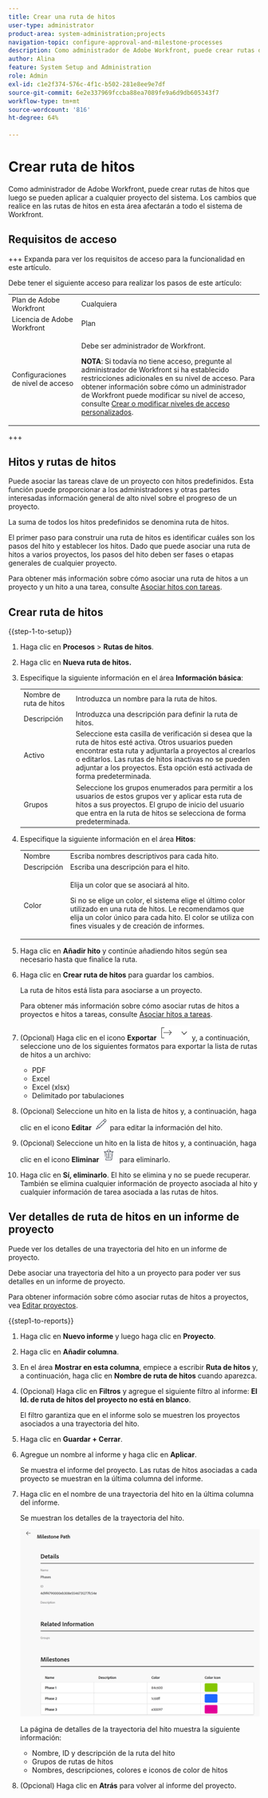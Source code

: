 ```yaml
---
title: Crear una ruta de hitos
user-type: administrator
product-area: system-administration;projects
navigation-topic: configure-approval-and-milestone-processes
description: Como administrador de Adobe Workfront, puede crear rutas de hitos que luego se pueden aplicar a cualquier proyecto del sistema. Los cambios que realice en las rutas de hitos en esta área afectarán a todo el sistema de Workfront.
author: Alina
feature: System Setup and Administration
role: Admin
exl-id: c1e2f374-576c-4f1c-b502-281e8ee9e7df
source-git-commit: 6e2e337969fccba88ea7089fe9a6d9db605343f7
workflow-type: tm+mt
source-wordcount: '816'
ht-degree: 64%

---
```


# Crear ruta de hitos

<!--Audited: 07/2024-->

<!--
NOTE: DON'T DELETE, DRAFT OR HIDE THIS ARTICLE. IT IS LINKED TO THE PRODUCT, THROUGH THE CONTEXT SENSITIVE HELP LINKS.
-->

<!--<span class="preview">The highlighted information on this page refers to functionality not yet generally available. It is available only in the Preview environment for all customers. After the monthly releases to Production, the same features are also available in the Production environment for customers who enabled fast releases. </span>   

<span class="preview">For information about fast releases, see [Enable or disable fast releases for your organization](/help/quicksilver/administration-and-setup/set-up-workfront/configure-system-defaults/enable-fast-release-process.md). </span>-->

Como administrador de Adobe Workfront, puede crear rutas de hitos que luego se pueden aplicar a cualquier proyecto del sistema. Los cambios que realice en las rutas de hitos en esta área afectarán a todo el sistema de Workfront.

## Requisitos de acceso

+++ Expanda para ver los requisitos de acceso para la funcionalidad en este artículo.

Debe tener el siguiente acceso para realizar los pasos de este artículo:

<table style="table-layout:auto"> 
 <col> 
 <col> 
 <tbody> 
  <tr> 
   <td role="rowheader">Plan de Adobe Workfront</td> 
   <td>Cualquiera</td> 
  </tr> 
  <tr> 
   <td role="rowheader">Licencia de Adobe Workfront</td> 
   <td>Plan</td> 
  </tr> 
  <tr> 
   <td role="rowheader">Configuraciones de nivel de acceso</td> 
   <td> <p>Debe ser administrador de Workfront.</p> <p><b>NOTA</b>: Si todavía no tiene acceso, pregunte al administrador de Workfront si ha establecido restricciones adicionales en su nivel de acceso. Para obtener información sobre cómo un administrador de Workfront puede modificar su nivel de acceso, consulte <a href="../../../administration-and-setup/add-users/configure-and-grant-access/create-modify-access-levels.md" class="MCXref xref">Crear o modificar niveles de acceso personalizados</a>.</p> </td> 
  </tr> 
 </tbody> 
</table>

+++

## Hitos y rutas de hitos

Puede asociar las tareas clave de un proyecto con hitos predefinidos. Esta función puede proporcionar a los administradores y otras partes interesadas información general de alto nivel sobre el progreso de un proyecto.

La suma de todos los hitos predefinidos se denomina ruta de hitos.

El primer paso para construir una ruta de hitos es identificar cuáles son los pasos del hito y establecer los hitos. Dado que puede asociar una ruta de hitos a varios proyectos, los pasos del hito deben ser fases o etapas generales de cualquier proyecto.

Para obtener más información sobre cómo asociar una ruta de hitos a un proyecto y un hito a una tarea, consulte [Asociar hitos con tareas](../../../manage-work/tasks/manage-tasks/associate-milestones-with-tasks.md).

## Crear ruta de hitos

{{step-1-to-setup}}

1. Haga clic en **Procesos** > **Rutas de hitos**.
1. Haga clic en **Nueva ruta de hitos.**
1. Especifique la siguiente información en el área **Información básica**:

   <table style="table-layout:auto">
    <tr>
      <td>Nombre de ruta de hitos</td>
       <td>Introduzca un nombre para la ruta de hitos.</td>
    </tr>
    <tr>
      <td>Descripción</td>
      <td>Introduzca una descripción para definir la ruta de hitos.</td>
    </tr>
    <tr>
       <td>Activo</td>
      <td>Seleccione esta casilla de verificación si desea que la ruta de hitos esté activa. Otros usuarios pueden encontrar esta ruta y adjuntarla a proyectos al crearlos o editarlos. Las rutas de hitos inactivas no se pueden adjuntar a los proyectos. Esta opción está activada de forma predeterminada.</td>
    </tr>
    <tr>
      <td>Grupos</td>
      <td>Seleccione los grupos enumerados para permitir a los usuarios de estos grupos ver y aplicar esta ruta de hitos a sus proyectos. El grupo de inicio del usuario que entra en la ruta de hitos se selecciona de forma predeterminada.</td>
    </tr>
   </table>

1. Especifique la siguiente información en el área **Hitos**:

   <table style="table-layout:auto"> 
    <col> 
    <col> 
    <tbody> 
     <tr> 
      <td role="rowheader">Nombre</td> 
      <td>Escriba nombres descriptivos para cada hito.</td> 
     </tr> 
     <tr> 
      <td role="rowheader">Descripción</td> 
      <td>Escriba una descripción para el hito.</td> 
     </tr> 
     <tr> 
      <td role="rowheader">Color</td> 
      <td> <p>Elija un color que se asociará al hito. </p> <p>Si no se elige un color, el sistema elige el último color utilizado en una ruta de hitos. Le recomendamos que elija un color único para cada hito. El color se utiliza con fines visuales y de creación de informes.</p> </td> 
     </tr> 
    </tbody> 
   </table>

1. Haga clic en **Añadir hito** y continúe añadiendo hitos según sea necesario hasta que finalice la ruta.

1. Haga clic en **Crear ruta de hitos** para guardar los cambios.

   La ruta de hitos está lista para asociarse a un proyecto.

   Para obtener más información sobre cómo asociar rutas de hitos a proyectos e hitos a tareas, consulte [Asociar hitos a tareas](../../../manage-work/tasks/manage-tasks/associate-milestones-with-tasks.md).


1. (Opcional) Haga clic en el icono **Exportar** ![Icono de exportar](assets/export-icon.png) y, a continuación, seleccione uno de los siguientes formatos para exportar la lista de rutas de hitos a un archivo:

   * PDF
   * Excel
   * Excel (xlsx)
   * Delimitado por tabulaciones

1. (Opcional) Seleccione un hito en la lista de hitos y, a continuación, haga clic en el icono **Editar** ![Editar icono](assets/edit-icon.png) para editar la información del hito.
1. (Opcional) Seleccione un hito en la lista de hitos y, a continuación, haga clic en el icono **Eliminar** ![Eliminar icono](assets/delete-icon.png) para eliminarlo.
1. Haga clic en **Sí, eliminarlo**.
El hito se elimina y no se puede recuperar. También se elimina cualquier información de proyecto asociada al hito y cualquier información de tarea asociada a las rutas de hitos.


## Ver detalles de ruta de hitos en un informe de proyecto

Puede ver los detalles de una trayectoria del hito en un informe de proyecto.

Debe asociar una trayectoria del hito a un proyecto para poder ver sus detalles en un informe de proyecto.

Para obtener información sobre cómo asociar rutas de hitos a proyectos, vea [Editar proyectos](/help/quicksilver/manage-work/projects/manage-projects/edit-projects.md).

{{step1-to-reports}}

1. Haga clic en **Nuevo informe** y luego haga clic en **Proyecto**.
1. Haga clic en **Añadir columna**.
1. En el área **Mostrar en esta columna**, empiece a escribir **Ruta de hitos** y, a continuación, haga clic en **Nombre de ruta de hitos** cuando aparezca.
1. (Opcional) Haga clic en **Filtros** y agregue el siguiente filtro al informe: **El Id. de ruta de hitos del proyecto no está en blanco**.

   El filtro garantiza que en el informe solo se muestren los proyectos asociados a una trayectoria del hito.

1. Haga clic en **Guardar + Cerrar**.
1. Agregue un nombre al informe y haga clic en **Aplicar**.

   Se muestra el informe del proyecto. Las rutas de hitos asociadas a cada proyecto se muestran en la última columna del informe.
1. Haga clic en el nombre de una trayectoria del hito en la última columna del informe.

   Se muestran los detalles de la trayectoria del hito.

   ![Detalles de ruta de hitos del informe de proyecto](assets/milestone-details-from-project-report.png)

   La página de detalles de la trayectoria del hito muestra la siguiente información:

   * Nombre, ID y descripción de la ruta del hito
   * Grupos de rutas de hitos
   * Nombres, descripciones, colores e iconos de color de hitos

1. (Opcional) Haga clic en **Atrás** para volver al informe del proyecto.



